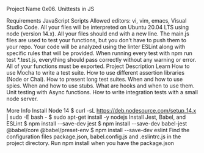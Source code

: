 Project Name
0x06. Unittests in JS

Requirements
JavaScript Scripts
Allowed editors: vi, vim, emacs, Visual Studio Code.
All your files will be interpreted on Ubuntu 20.04 LTS using node (version 14.x).
All your files should end with a new line.
The main.js files are used to test your functions, but you don’t have to push them to your repo.
Your code will be analyzed using the linter ESLint along with specific rules that will be provided.
When running every test with npm run test *.test.js, everything should pass correctly without any warning or error.
All of your functions must be exported.
Project Description
Learn How to use Mocha to write a test suite. How to use different assertion libraries (Node or Chai). How to present long test suites. When and how to use spies. When and how to use stubs. What are hooks and when to use them. Unit testing with Async functions. How to write integration tests with a small node server.

More Info
Install Node 14
$ curl -sL https://deb.nodesource.com/setup_14.x | sudo -E bash -
$ sudo apt-get install -y nodejs
Install Jest, Babel, and ESLint
$ npm install --save-dev jest
$ npm install --save-dev babel-jest @babel/core @babel/preset-env
$ npm install --save-dev eslint
Find the configuration files package.json, babel.config.js and .eslintrc.js in the project directory. Run npm install when you have the package.json
